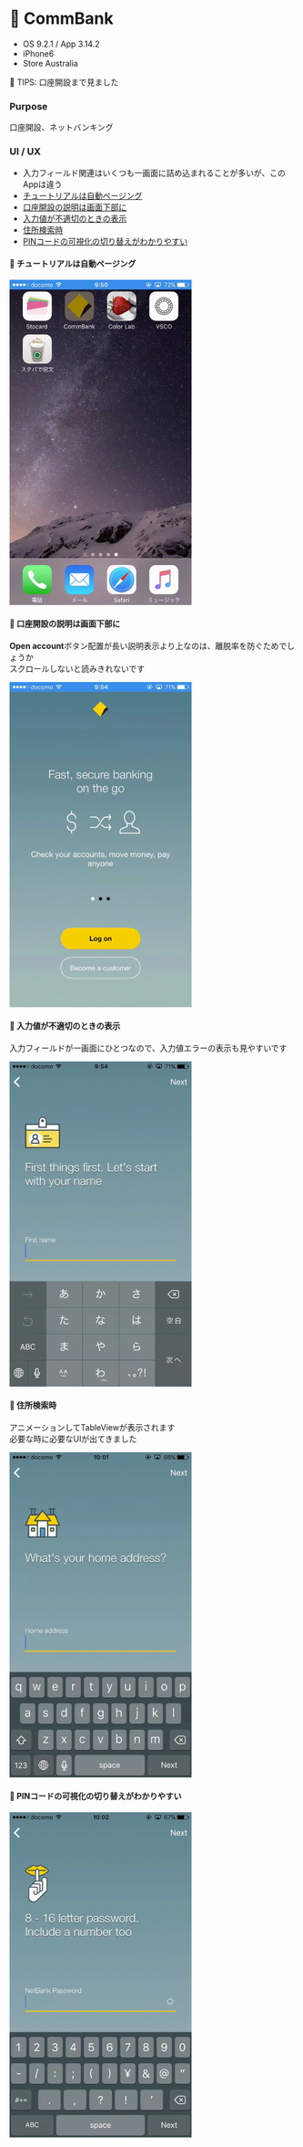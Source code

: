 # :bank: CommBank

* OS 9.2.1 / App 3.14.2
* iPhone6
* Store Australia   

🎉 TIPS: 口座開設まで見ました

### Purpose
口座開設、ネットバンキング

### UI / UX  
* 入力フィールド関連はいくつも一画面に詰め込まれることが多いが、このAppは違う
* [チュートリアルは自動ページング](#commbank_tutorial)
* [口座開設の説明は画面下部に](#commbank_new)
* [入力値が不適切のときの表示](#commbank_input)
* [住所検索時](#commbank_address)
* [PINコードの可視化の切り替えがわかりやすい](#commbank_pin)

#### :triangular_flag_on_post: <a name="commbank_tutorial">チュートリアルは自動ページング</a>

<img src="https://github.com/mafmoff/100Apps/blob/master/Resources/Images/commbank_tutorial.gif" width="320px">

#### :triangular_flag_on_post: <a name="commbank_new">口座開設の説明は画面下部に</a>
**Open account**ボタン配置が長い説明表示より上なのは、離脱率を防ぐためでしょうか   
スクロールしないと読みきれないです   

<img src="https://github.com/mafmoff/100Apps/blob/master/Resources/Images/commbank_new.gif" width="320px">

#### :triangular_flag_on_post: <a name="commbank_input">入力値が不適切のときの表示</a>
入力フィールドが一画面にひとつなので、入力値エラーの表示も見やすいです   

<img src="https://github.com/mafmoff/100Apps/blob/master/Resources/Images/commbank_input.gif" width="320px">

#### :triangular_flag_on_post: <a name="commbank_address">住所検索時</a>
アニメーションしてTableViewが表示されます   
必要な時に必要なUIが出てきました   

<img src="https://github.com/mafmoff/100Apps/blob/master/Resources/Images/commbank_address.gif" width="320px">

#### :triangular_flag_on_post: <a name="commbank_pin">PINコードの可視化の切り替えがわかりやすい</a>

<img src="https://github.com/mafmoff/100Apps/blob/master/Resources/Images/commbank_pin.gif" width="320px">
